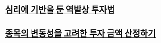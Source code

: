 # [심리에 기반을 둔 역발상 투자법](https://purplechip.tistory.com/34)

# [종목의 변동성을 고려한 투자 금액 산정하기](https://purplechip.tistory.com/34)


